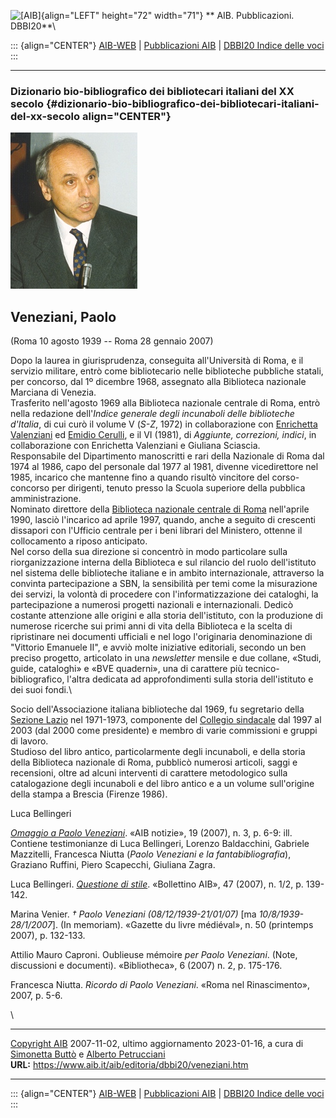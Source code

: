 ![\[AIB\]](/aib/wi/aibv72.gif){align="LEFT" height="72" width="71"}
** AIB. Pubblicazioni. DBBI20**\

::: {align="CENTER"}
[AIB-WEB](/) \| [Pubblicazioni AIB](/pubblicazioni/) \| [DBBI20 Indice
delle voci](dbbi20.htm)
:::

------------------------------------------------------------------------

### Dizionario bio-bibliografico dei bibliotecari italiani del XX secolo {#dizionario-bio-bibliografico-dei-bibliotecari-italiani-del-xx-secolo align="CENTER"}

![\[Ritratto\]](veneziani.jpg)

## Veneziani, Paolo

(Roma 10 agosto 1939 -- Roma 28 gennaio 2007)

Dopo la laurea in giurisprudenza, conseguita all\'Università di Roma, e
il servizio militare, entrò come bibliotecario nelle biblioteche
pubbliche statali, per concorso, dal 1º dicembre 1968, assegnato alla
Biblioteca nazionale Marciana di Venezia.\
Trasferito nell\'agosto 1969 alla Biblioteca nazionale centrale di Roma,
entrò nella redazione dell\'*Indice generale degli incunaboli delle
biblioteche d\'Italia*, di cui curò il volume V (*S-Z*, 1972) in
collaborazione con [Enrichetta Valenziani](valenziani.htm) ed [Emidio
Cerulli](cerulli.htm), e il VI (1981), di *Aggiunte, correzioni,
indici*, in collaborazione con Enrichetta Valenziani e Giuliana
Sciascia.\
Responsabile del Dipartimento manoscritti e rari della Nazionale di Roma
dal 1974 al 1986, capo del personale dal 1977 al 1981, divenne
vicedirettore nel 1985, incarico che mantenne fino a quando risultò
vincitore del corso-concorso per dirigenti, tenuto presso la Scuola
superiore della pubblica amministrazione.\
Nominato direttore della [Biblioteca nazionale centrale di
Roma](/aib/stor/teche/rm-naz.htm) nell\'aprile 1990, lasciò l\'incarico
ad aprile 1997, quando, anche a seguito di crescenti dissapori con
l\'Ufficio centrale per i beni librari del Ministero, ottenne il
collocamento a riposo anticipato.\
Nel corso della sua direzione si concentrò in modo particolare sulla
riorganizzazione interna della Biblioteca e sul rilancio del ruolo
dell\'istituto nel sistema delle biblioteche italiane e in ambito
internazionale, attraverso la convinta partecipazione a SBN, la
sensibilità per temi come la misurazione dei servizi, la volontà di
procedere con l\'informatizzazione dei cataloghi, la partecipazione a
numerosi progetti nazionali e internazionali. Dedicò costante attenzione
alle origini e alla storia dell\'istituto, con la produzione di numerose
ricerche sui primi anni di vita della Biblioteca e la scelta di
ripristinare nei documenti ufficiali e nel logo l\'originaria
denominazione di \"Vittorio Emanuele II\", e avviò molte iniziative
editoriali, secondo un ben preciso progetto, articolato in una
*newsletter* mensile e due collane, «Studi, guide, cataloghi» e «BVE
quaderni», una di carattere più tecnico-bibliografico, l\'altra dedicata
ad approfondimenti sulla storia dell\'istituto e dei suoi fondi.\

Socio dell\'Associazione italiana biblioteche dal 1969, fu segretario
della [Sezione Lazio](/aib/stor/sezioni/laz.htm) nel 1971-1973,
componente del [Collegio sindacale](/aib/stor/cariche91.htm) dal 1997 al
2003 (dal 2000 come presidente) e membro di varie commissioni e gruppi
di lavoro.\
Studioso del libro antico, particolarmente degli incunaboli, e della
storia della Biblioteca nazionale di Roma, pubblicò numerosi articoli,
saggi e recensioni, oltre ad alcuni interventi di carattere metodologico
sulla catalogazione degli incunaboli e del libro antico e a un volume
sull\'origine della stampa a Brescia (Firenze 1986).

Luca Bellingeri

[*Omaggio a Paolo
Veneziani*](https://www.aib.it/aib/editoria/n19/0306.htm3). «AIB
notizie», 19 (2007), n. 3, p. 6-9: ill. Contiene testimonianze di Luca
Bellingeri, Lorenzo Baldacchini, Gabriele Mazzitelli, Francesca Niutta
(*Paolo Veneziani e la fantabibliografia*), Graziano Ruffini, Piero
Scapecchi, Giuliana Zagra.

Luca Bellingeri. [*Questione di stile*](/aib/boll/2007/0701139.htm).
«Bollettino AIB», 47 (2007), n. 1/2, p. 139-142.

Marina Venier. *† Paolo Veneziani (08/12/1939-21/01/07)* \[ma
*10/8/1939-28/1/2007*\]. (In memoriam). «Gazette du livre médiéval», n.
50 (printemps 2007), p. 132-133.

Attilio Mauro Caproni. Oublieuse mémoire *per Paolo Veneziani*. (Note,
discussioni e documenti). «Bibliotheca», 6 (2007) n. 2, p. 175-176.

Francesca Niutta. *Ricordo di Paolo Veneziani*. «Roma nel Rinascimento»,
2007, p. 5-6.

\

------------------------------------------------------------------------

[Copyright AIB](/su-questo-sito/dichiarazione-di-copyright-aib-web/)
2007-11-02, ultimo aggiornamento 2023-01-16, a cura di [Simonetta
Buttò](/aib/redazione3.htm) e [Alberto
Petrucciani](/su-questo-sito/redazione-aib-web/)\
**URL:** https://www.aib.it/aib/editoria/dbbi20/veneziani.htm

------------------------------------------------------------------------

::: {align="CENTER"}
[AIB-WEB](/) \| [Pubblicazioni AIB](/pubblicazioni/) \| [DBBI20 Indice
delle voci](dbbi20.htm)
:::
